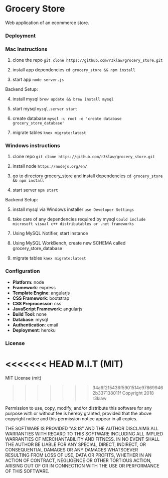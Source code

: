# Grocery Store
Web application of an ecommerce store.

### Deployment

### Mac Instructions
1. clone the repo
`git clone https://github.com/r3klaw/grocery_store.git`

2. install app dependencies
``cd grocery_store && npm install``

3. start app
`node server.js`

Backend Setup:

4. install mysql
`brew update && brew install mysql`

5. start mysql
`mysql.server start`

6. create database
`mysql -u root -e 'create database grocery_store_database'`

7. migrate tables
`knex migrate:latest`

### Windows instructions

1. clone repo
`git clone https://github.com/r3klaw/grocery_store.git`

2. install node
`https://nodejs.org/en/`

3. go to directory grocery_store and install dependencies
`cd grocery_store && npm install`

4. start server
`npm start`

Backend Setup:

5. install mysql via Windows installer
`use Developer Settings`

6. take care of any dependencies required by mysql
`Could include microsoft visual c++ distributables or .net frameworks`

7. Using MySQL Notifier, start instance

8. Using MySQL WorkBench, create new SCHEMA called grocery_store_database

9. migrate tables
`knex migrate:latest`


### Configuration
- **Platform:** node
- **Framework**: express
- **Template Engine**: angularjs
- **CSS Framework**: bootstrap
- **CSS Preprocessor**: css
- **JavaScript Framework**: angularjs
- **Build Tool**: none
- **Database**: mysql
- **Authentication**: email
- **Deployment**: heroku

### License
<<<<<<< HEAD
M.I.T (MIT)
=======
MIT License (mit)
>>>>>>> 34a6f215436f5901514e978699462b337138011f
Copyright 2018 r3klaw

Permission to use, copy, modify, and/or distribute this software for any purpose with or without fee is hereby granted, provided that the above copyright notice and this permission notice appear in all copies.

THE SOFTWARE IS PROVIDED "AS IS" AND THE AUTHOR DISCLAIMS ALL WARRANTIES WITH REGARD TO THIS SOFTWARE INCLUDING ALL IMPLIED WARRANTIES OF MERCHANTABILITY AND FITNESS. IN NO EVENT SHALL THE AUTHOR BE LIABLE FOR ANY SPECIAL, DIRECT, INDIRECT, OR CONSEQUENTIAL DAMAGES OR ANY DAMAGES WHATSOEVER RESULTING FROM LOSS OF USE, DATA OR PROFITS, WHETHER IN AN ACTION OF CONTRACT, NEGLIGENCE OR OTHER TORTIOUS ACTION, ARISING OUT OF OR IN CONNECTION WITH THE USE OR PERFORMANCE OF THIS SOFTWARE.
